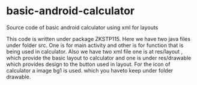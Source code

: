 # basic-android-calculator
Source code of basic android calculator using xml for layouts

This code is written under package ZKSTP115. 
Here we have two java files under folder src. One is for main activity and other is for function that is being used in calculator.
Also we have two xml file one is at res/layout , which provide the basic layout to calculator and one is under res/drawable which 
provides design to the button used in layout.
For the icon of calculator a image bg1 is used. which you haveto keep under folder drawable.    
